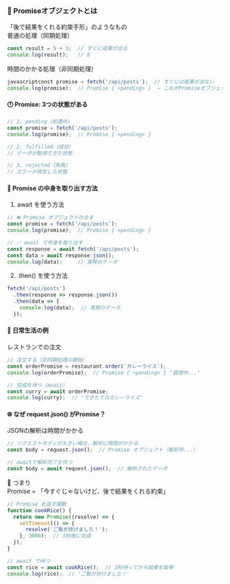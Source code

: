 ### 🤔 Promiseオブジェクトとは  
「後で結果をくれる約束手形」のようなもの  
普通の処理（同期処理）
```next.js
const result = 5 + 3;  // すぐに結果が出る
console.log(result);   // 8
```

時間のかかる処理（非同期処理）
```next.js
javascriptconst promise = fetch('/api/posts');  // すぐには結果が出ない
console.log(promise);  // Promise { <pending> }  ← これがPromiseオブジェクト
```

#### 🕐 Promise: 3つの状態がある
```next.js
// 1. pending（処理中）
const promise = fetch('/api/posts');
console.log(promise);  // Promise { <pending> }

// 2. fulfilled（成功）
// データが取得できた状態

// 3. rejected（失敗）  
// エラーが発生した状態
```

#### 🎁 Promise の中身を取り出す方法
1. await を使う方法
```next.js
// ❌ Promise オブジェクトのまま
const promise = fetch('/api/posts');
console.log(promise);  // Promise { <pending> }

// ✅ await で中身を取り出す
const response = await fetch('/api/posts');
const data = await response.json();
console.log(data);     // 実際のデータ
```

2. .then() を使う方法
```next.js
fetch('/api/posts')
  .then(response => response.json())
  .then(data => {
    console.log(data);  // 実際のデータ
  });
```

#### 🏪 日常生活の例
レストランでの注文
```next.js
// 注文する（非同期処理の開始）
const orderPromise = restaurant.order('カレーライス');
console.log(orderPromise);  // Promise { <pending> } "調理中..."

// 完成を待つ（await）
const curry = await orderPromise;
console.log(curry);  // "できたてのカレーライス"
```

#### 🌐 なぜ request.json() がPromise？
JSONの解析は時間がかかる
```next.js
// リクエストボディが大きい場合、解析に時間がかかる
const body = request.json();  // Promise オブジェクト（解析中...）

// awaitで解析完了を待つ
const body = await request.json();  // 解析されたデータ
```

🎯 つまり  
Promise = 「今すぐじゃないけど、後で結果をくれる約束」
```next.js
// Promise を返す関数
function cookRice() {
  return new Promise((resolve) => {
    setTimeout(() => {
      resolve('ご飯が炊けました！');
    }, 3000);  // 3秒後に完成
  });
}

// await で待つ
const rice = await cookRice();  // 3秒待ってから結果を取得
console.log(rice);  // 'ご飯が炊けました！'
```
